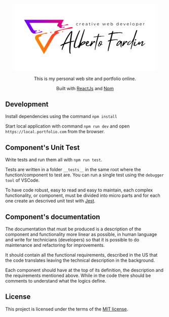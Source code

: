 <!-- markdownlint-disable -->

<p align="center">
<img width="450" src="./logo.svg" alt="Alberto Fardin">
</p>

<div align="center">
  This is my personal web site and portfolio online.

  Built with [ReactJs](https://facebook.github.io/react/) and [Npm](https://www.npmjs.com/)

</div>

## Development

Install dependencies using the command `npm install`

Start local application with command `npm run dev` and open `https://local.portfolio.com` from the browser.

## Component's Unit Test

Write tests and run them all with `npm run test`.

Tests are written in a folder `__tests__` in the same root where the function/component to test are.
You can run a single test using the `debugger tool` of VSCode.

To have code robust, easy to read and easy to maintain, each complex functionality, or component, must be divided into micro parts and for each one create an descrived unit test with [Jest](https://jestjs.io/).

## Component's documentation

The documentation that must be produced is a description of the component and functionality more linear as possible, in human language and write for technicians (developers) so that it is possible to do maintenance and refactoring for improvements.

It should contain all the functional requirements, described in the US that the code translates
leaving the technical description in the background.

Each component should have at the top of its definition, the description and the requirements mentioned above.
While in the code there should be comments to understand what the logics define.

## License

This project is licensed under the terms of the [MIT license](./LICENSE).
